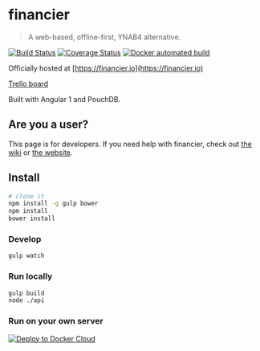 # financier

 > A web-based, offline-first, YNAB4 alternative.

[![Build Status](https://travis-ci.org/aeharding/financier.svg?branch=master)](https://travis-ci.org/aeharding/financier)
[![Coverage Status](https://coveralls.io/repos/github/aeharding/financier/badge.svg?branch=master)](https://coveralls.io/github/aeharding/financier?branch=master)
[![Docker automated build](https://img.shields.io/badge/docker-aeharding/financier-blue.svg)](https://hub.docker.com/r/aeharding/financier/)

Officially hosted at [https://financier.io](https://financier.io)

[Trello board](https://trello.com/b/bXcFuXrm)
 
Built with Angular 1 and PouchDB.

## Are you a user?

This page is for developers. If you need help with financier, check out [the wiki](https://github.com/aeharding/financier/wiki) or [the website](https://financier.io).

## Install

```sh
# clone it
npm install -g gulp bower
npm install
bower install
```

### Develop

```sh
gulp watch
```

### Run locally

```sh
gulp build
node ./api
```

### Run on your own server

[![Deploy to Docker Cloud](https://files.cloud.docker.com/images/deploy-to-dockercloud.svg)](https://cloud.docker.com/stack/deploy/)
